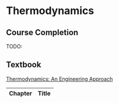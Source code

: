 # Thermodynamics

## Course Completion

TODO:

## Textbook

[Thermodynamics: An Engineering Approach](https://isbnsearch.org/isbn/9353165741)

| Chapter | Title |
| ---- | ---- | 
